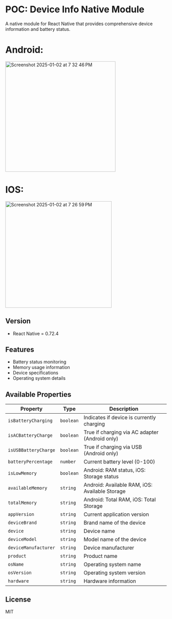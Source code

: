 # POC: Device Info Native Module
A native module for React Native that provides comprehensive device information and battery status.

# Android: 

<img width="344" alt="Screenshot 2025-01-02 at 7 32 46 PM" src="https://github.com/user-attachments/assets/d13cb894-d32d-4fb3-bbfc-965e7cec7550" />

# IOS: 

<img width="332" alt="Screenshot 2025-01-02 at 7 26 59 PM" src="https://github.com/user-attachments/assets/14ae0449-7953-491b-9365-06383b07baff" />


## Version
- React Native = 0.72.4

## Features
- Battery status monitoring
- Memory usage information
- Device specifications
- Operating system details

## Available Properties
| Property | Type | Description |
|----------|------|-------------|
| `isBatteryCharging` | `boolean` | Indicates if device is currently charging |
| `isACBatteryCharge` | `boolean` | True if charging via AC adapter (Android only) |
| `isUSBBatteryCharge` | `boolean` | True if charging via USB (Android only) |
| `batteryPercentage` | `number` | Current battery level (0-100) |
| `isLowMemory` | `boolean` | Android: RAM status, iOS: Storage status |
| `availableMemory` | `string` | Android: Available RAM, iOS: Available Storage |
| `totalMemory` | `string` | Android: Total RAM, iOS: Total Storage |
| `appVersion` | `string` | Current application version |
| `deviceBrand` | `string` | Brand name of the device |
| `device` | `string` | Device name |
| `deviceModel` | `string` | Model name of the device |
| `deviceManufacturer` | `string` | Device manufacturer |
| `product` | `string` | Product name |
| `osName` | `string` | Operating system name |
| `osVersion` | `string` | Operating system version |
| `hardware` | `string` | Hardware information |

## License
MIT
